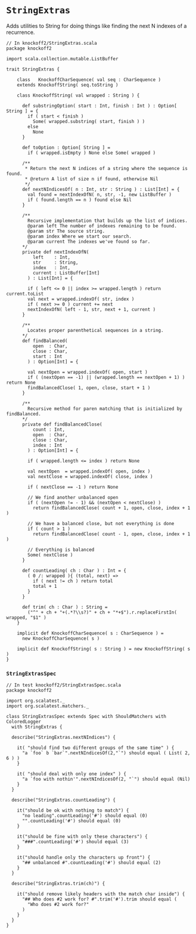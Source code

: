 # `StringExtras` #

Adds utilities to String for doing things like finding the next N indexes of a
recurrence.

    // In knockoff2/StringExtras.scala
    package knockoff2
    
    import scala.collection.mutable.ListBuffer
    
    trait StringExtras {
        
        class   KnockoffCharSequence( val seq : CharSequence )
        extends KnockoffString( seq.toString )
        
        class KnockoffString( val wrapped : String ) {
       
          def substringOption( start : Int, finish : Int ) : Option[ String ] = {
            if ( start < finish )
              Some( wrapped.substring( start, finish ) )
            else
              None
          }
          
          def toOption : Option[ String ] =
            if ( wrapped.isEmpty ) None else Some( wrapped )
       
          /**
           * Return the next N indices of a string where the sequence is found.
           * @return A list of size n if found, otherwise Nil
           */
          def nextNIndicesOf( n : Int, str : String ) : List[Int] = {
            val found = nextIndexOfN( n, str, -1, new ListBuffer )
            if ( found.length == n ) found else Nil
          }

          /**
            Recursive implementation that builds up the list of indices.
            @param left The number of indexes remaining to be found.
            @param str The source string.
            @param index Where we start our search.
            @param current The indexes we've found so far.
          */
          private def nextIndexOfN(
              left    : Int,
              str     : String,
              index   : Int,
              current : ListBuffer[Int]
            ) : List[Int] = {

            if ( left <= 0 || index >= wrapped.length ) return current.toList
            val next = wrapped.indexOf( str, index )
            if ( next >= 0 ) current += next
            nextIndexOfN( left - 1, str, next + 1, current )
          }
          
          /**
            Locates proper parenthetical sequences in a string.
          */
          def findBalanced(
              open  : Char,
              close : Char,
              start : Int
            ) : Option[Int] = {
          
            val nextOpen = wrapped.indexOf( open, start )
            if ( (nextOpen == -1) || (wrapped.length == nextOpen + 1) ) return None
            findBalancedClose( 1, open, close, start + 1 )
          }
          
          /**
            Recursive method for paren matching that is initialized by findBalanced.
          */
          private def findBalancedClose(
              count : Int,
              open  : Char,
              close : Char,
              index : Int
            ) : Option[Int] = {
              
            if ( wrapped.length <= index ) return None
           
            val nextOpen  = wrapped.indexOf( open, index )
            val nextClose = wrapped.indexOf( close, index )
            
            if ( nextClose == -1 ) return None
            
            // We find another unbalanced open
            if ( (nextOpen != - 1) && (nextOpen < nextClose) )
              return findBalancedClose( count + 1, open, close, index + 1 )
            
            // We have a balanced close, but not everything is done
            if ( count > 1 )
              return findBalancedClose( count - 1, open, close, index + 1 )
  
            // Everything is balanced
            Some( nextClose )
          }
          
          def countLeading( ch : Char ) : Int = {
            ( 0 /: wrapped ){ (total, next) =>
              if ( next != ch ) return total
              total + 1
            }
          }
          
          def trim( ch : Char ) : String =
            ("^" + ch + "+(.*?\\s?)" + ch + "*+$").r.replaceFirstIn( wrapped, "$1" )
        }

        implicit def KnockoffCharSequence( s : CharSequence ) =
          new KnockoffCharSequence( s )
        
        implicit def KnockoffString( s : String ) = new KnockoffString( s )
    }

### `StringExtrasSpec`

    // In test knockoff2/StringExtrasSpec.scala
    package knockoff2
    
    import org.scalatest._
    import org.scalatest.matchers._
    
    class StringExtrasSpec extends Spec with ShouldMatchers with ColoredLogger
      with StringExtras {
        
      describe("StringExtras.nextNIndices") {

        it( "should find two different groups of the same time" ) {
          "a `foo` b `bar`".nextNIndicesOf(2,"`") should equal ( List( 2, 6 ) )
        }

        it( "should deal with only one index" ) {
          "a `foo with nothin'".nextNIndicesOf(2, "`") should equal (Nil)
        }
      }
      
      describe("StringExtras.countLeading") {

        it("should be ok with nothing to match") {
          "no leading".countLeading('#') should equal (0)
          "".countLeading('#') should equal (0)
        }
        
        it("should be fine with only these characters") {
          "###".countLeading('#') should equal (3)
        }
        
        it("should handle only the characters up front") {
          "## unbalanced #".countLeading('#') should equal (2)
        }
      }
      
      describe("StringExtras.trim(ch)") {
       
        it("should remove likely headers with the match char inside") {
          "## Who does #2 work for? #".trim('#').trim should equal (
            "Who does #2 work for?"
          )
        }
      }
    }